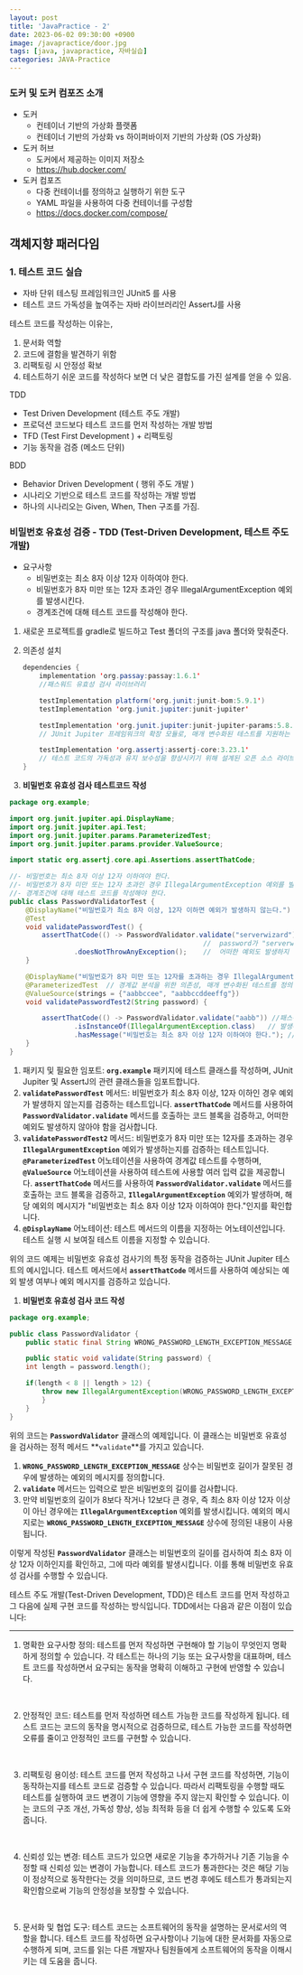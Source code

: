 ```yaml
---
layout: post
title: 'JavaPractice - 2'
date: 2023-06-02 09:30:00 +0900
image: /javapractice/door.jpg
tags: [java, javapractice, 자바실습]
categories: JAVA-Practice
---
```



### 도커 및 도커 컴포즈 소개

- 도커
    - 컨테이너 기반의 가상화 플랫폼
    - 컨테이너 기반의 가상화 vs 하이퍼바이저 기반의 가상화 (OS 가상화)
- 도커 허브
    - 도커에서 제공하는 이미지 저장소
    - https://hub.docker.com/
- 도커 컴포즈
    - 다중 컨테이너를 정의하고 실행하기 위한 도구
    - YAML 파일을 사용하여 다중 컨테이너를 구성함
    - https://docs.docker.com/compose/
    

## 객체지향 패러다임

### 1. 테스트 코드 실습

- 자바 단위 테스팅 프레임워크인 JUnit5 를 사용
- 테스트 코드 가독성을 높여주는 자바 라이브러리인 AssertJ를 사용

테스트 코드를 작성하는 이유는,

1. 문서화 역할
2. 코드에 결함을 발견하기 위함
3. 리팩토링 시 안정성 확보
4. 테스트하기 쉬운 코드를 작성하다 보면 더 낮은 결합도를 가진 설계를 얻을 수 있음.

TDD

- Test Driven Development (테스트 주도 개발)
- 프로덕션 코드보다 테스트 코드를 먼저 작성하는 개발 방법
- TFD (Test First Development ) + 리팩토링
- 기능 동작을 검증 (메소드 단위)

BDD

- Behavior Driven Development ( 행위 주도 개발 )
- 시나리오 기반으로 테스트 코드를 작성하는 개발 방법
- 하나의 시나리오는 Given, When, Then 구조를 가짐.

### 비밀번호 유효성 검증 - TDD (Test-Driven Development, 테스트 주도 개발)

- 요구사항
    - 비밀번호는 최소 8자 이상 12자 이하여야 한다.
    - 비밀번호가 8자 미만 또는 12자 초과인 경우 IllegalArgumentException 예외를 발생시킨다.
    - 경계조건에 대해 테스트 코드를 작성해야 한다.
    
1. 새로운 프로젝트를 gradle로 빌드하고 Test 폴더의 구조를 java 폴더와 맞춰준다.
2. 의존성 설치
    
    ```java
    dependencies {
        implementation 'org.passay:passay:1.6.1'
        //패스워드 유효성 검사 라이브러리
    
        testImplementation platform('org.junit:junit-bom:5.9.1')
        testImplementation 'org.junit.jupiter:junit-jupiter'
    
        testImplementation 'org.junit.jupiter:junit-jupiter-params:5.8.2'
        // JUnit Jupiter 프레임워크의 확장 모듈로, 매개 변수화된 테스트를 지원하는 기능
    
        testImplementation 'org.assertj:assertj-core:3.23.1'
        // 테스트 코드의 가독성과 유지 보수성을 향상시키기 위해 설계된 오픈 소스 라이브러리
    }
    ```
    

1. **비밀번호 유효성 검사 테스트코드 작성**

```java
package org.example;

import org.junit.jupiter.api.DisplayName;
import org.junit.jupiter.api.Test;
import org.junit.jupiter.params.ParameterizedTest;
import org.junit.jupiter.params.provider.ValueSource;

import static org.assertj.core.api.Assertions.assertThatCode;

//- 비밀번호는 최소 8자 이상 12자 이하여야 한다.
//- 비밀번호가 8자 미만 또는 12자 초과인 경우 IllegalArgumentException 예외를 발생시킨다.
//- 경계조건에 대해 테스트 코드를 작성해야 한다.
public class PasswordValidatorTest {
    @DisplayName("비밀번호가 최소 8자 이상, 12자 이하면 예외가 발생하지 않는다.")
    @Test
    void validatePasswordTest() {
        assertThatCode(() -> PasswordValidator.validate("serverwizard"))
                                                //  password가 "serverwizard"(12글자)일 경우를 테스트한다.
                .doesNotThrowAnyException();    //  어떠한 예외도 발생하지 않아야 함을 검증한다.
    }

    @DisplayName("비밀번호가 8자 미만 또는 12자를 초과하는 경우 IllegalArgumentException 예외가 발생한다.")
    @ParameterizedTest  // 경계값 분석을 위한 의존성, 매개 변수화된 테스트를 정의
    @ValueSource(strings = {"aabbccee", "aabbccddeeffg"})
    void validatePasswordTest2(String password) {

        assertThatCode(() -> PasswordValidator.validate("aabb")) //패스워드가 "aabb"(4글자)일 경우를 테스트한다.
                .isInstanceOf(IllegalArgumentException.class)   // 발생하는 예외가 오직 'IllegalArgumentException'인지 검증한다.
                .hasMessage("비밀번호는 최소 8자 이상 12자 이하여야 한다."); // 예외 메세지가 출력되는지 검증한다.
    }
}

```

1. 패키지 및 필요한 임포트: **`org.example`** 패키지에 테스트 클래스를 작성하며, JUnit Jupiter 및 AssertJ의 관련 클래스들을 임포트합니다.
2. **`validatePasswordTest`** 메서드: 비밀번호가 최소 8자 이상, 12자 이하인 경우 예외가 발생하지 않는지를 검증하는 테스트입니다. **`assertThatCode`** 메서드를 사용하여 **`PasswordValidator.validate`** 메서드를 호출하는 코드 블록을 검증하고, 어떠한 예외도 발생하지 않아야 함을 검사합니다.
3. **`validatePasswordTest2`** 메서드: 비밀번호가 8자 미만 또는 12자를 초과하는 경우 **`IllegalArgumentException`** 예외가 발생하는지를 검증하는 테스트입니다. **`@ParameterizedTest`** 어노테이션을 사용하여 경계값 테스트를 수행하며, **`@ValueSource`** 어노테이션을 사용하여 테스트에 사용할 여러 입력 값을 제공합니다. **`assertThatCode`** 메서드를 사용하여 **`PasswordValidator.validate`** 메서드를 호출하는 코드 블록을 검증하고, **`IllegalArgumentException`** 예외가 발생하며, 해당 예외의 메시지가 "비밀번호는 최소 8자 이상 12자 이하여야 한다."인지를 확인합니다.
4. **`@DisplayName`** 어노테이션: 테스트 메서드의 이름을 지정하는 어노테이션입니다. 테스트 실행 시 보여질 테스트 이름을 지정할 수 있습니다.

위의 코드 예제는 비밀번호 유효성 검사기의 특정 동작을 검증하는 JUnit Jupiter 테스트의 예시입니다. 테스트 메서드에서 **`assertThatCode`** 메서드를 사용하여 예상되는 예외 발생 여부나 예외 메시지를 검증하고 있습니다.

1. **비밀번호 유효성 검사 코드 작성**

```java
package org.example;

public class PasswordValidator {
    public static final String WRONG_PASSWORD_LENGTH_EXCEPTION_MESSAGE = "비밀번호는 최소 8자 이상 12자 이하여야 한다.";

    public static void validate(String password) {
    int length = password.length();

    if(length < 8 || length > 12) {
        throw new IllegalArgumentException(WRONG_PASSWORD_LENGTH_EXCEPTION_MESSAGE);
        }
    }
}
```

위의 코드는 **`PasswordValidator`** 클래스의 예제입니다. 이 클래스는 비밀번호 유효성을 검사하는 정적 메서드 **`validate`**를 가지고 있습니다.

1. **`WRONG_PASSWORD_LENGTH_EXCEPTION_MESSAGE`** 상수는 비밀번호 길이가 잘못된 경우에 발생하는 예외의 메시지를 정의합니다.
2. **`validate`** 메서드는 입력으로 받은 비밀번호의 길이를 검사합니다.
3. 만약 비밀번호의 길이가 8보다 작거나 12보다 큰 경우, 즉 최소 8자 이상 12자 이상이 아닌 경우에는 **`IllegalArgumentException`** 예외를 발생시킵니다. 예외의 메시지로는 **`WRONG_PASSWORD_LENGTH_EXCEPTION_MESSAGE`** 상수에 정의된 내용이 사용됩니다.

이렇게 작성된 **`PasswordValidator`** 클래스는 비밀번호의 길이를 검사하여 최소 8자 이상 12자 이하인지를 확인하고, 그에 따라 예외를 발생시킵니다. 이를 통해 비밀번호 유효성 검사를 수행할 수 있습니다.

테스트 주도 개발(Test-Driven Development, TDD)은 테스트 코드를 먼저 작성하고 그 다음에 실제 구현 코드를 작성하는 방식입니다. TDD에서는 다음과 같은 이점이 있습니다:

<hr/>

   1. 명확한 요구사항 정의: 테스트를 먼저 작성하면 구현해야 할 기능이 무엇인지 명확하게 정의할 수 있습니다. 각 테스트는 하나의 기능 또는 요구사항을 대표하며, 테스트 코드를 작성하면서 요구되는 동작을 명확히 이해하고 구현에 반영할 수 있습니다.
<br/>

   2.  안정적인 코드: 테스트를 먼저 작성하면 테스트 가능한 코드를 작성하게 됩니다. 테스트 코드는 코드의 동작을 명시적으로 검증하므로, 테스트 가능한 코드를 작성하면 오류를 줄이고 안정적인 코드를 구현할 수 있습니다.
<br/>

   3. 리팩토링 용이성: 테스트 코드를 먼저 작성하고 나서 구현 코드를 작성하면, 기능이 동작하는지를 테스트 코드로 검증할 수 있습니다. 따라서 리팩토링을 수행할 때도 테스트를 실행하여 코드 변경이 기능에 영향을 주지 않는지 확인할 수 있습니다. 이는 코드의 구조 개선, 가독성 향상, 성능 최적화 등을 더 쉽게 수행할 수 있도록 도와줍니다.
<br/>

   4. 신뢰성 있는 변경: 테스트 코드가 있으면 새로운 기능을 추가하거나 기존 기능을 수정할 때 신뢰성 있는 변경이 가능합니다. 테스트 코드가 통과한다는 것은 해당 기능이 정상적으로 동작한다는 것을 의미하므로, 코드 변경 후에도 테스트가 통과되는지 확인함으로써 기능의 안정성을 보장할 수 있습니다.
<br/>

   5. 문서화 및 협업 도구: 테스트 코드는 소프트웨어의 동작을 설명하는 문서로서의 역할을 합니다. 테스트 코드를 작성하면 요구사항이나 기능에 대한 문서화를 자동으로 수행하게 되며, 코드를 읽는 다른 개발자나 팀원들에게 소프트웨어의 동작을 이해시키는 데 도움을 줍니다.